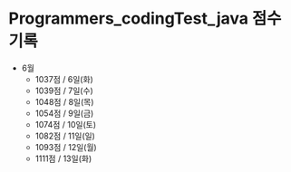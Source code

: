 # Programmers_codingTest_java 점수 기록
- 6월
  - 1037점 / 6일(화)
  - 1039점 / 7일(수)
  - 1048점 / 8일(목)
  - 1054점 / 9일(금)
  - 1074점 / 10일(토)
  - 1082점 / 11일(일)
  - 1093점 / 12일(월)
  - 1111점 / 13일(화)
